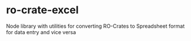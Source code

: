 # ro-crate-excel
Node library with utilities for converting RO-Crates to Spreadsheet format for data entry and vice versa
